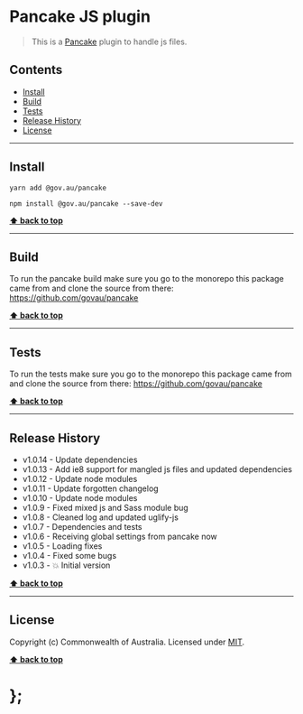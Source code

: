 Pancake JS plugin
=================

> This is a [Pancake](https://github.com/govau/pancake) plugin to handle js files.


## Contents

* [Install](#install)
* [Build](#build)
* [Tests](#tests)
* [Release History](#release-history)
* [License](#license)


----------------------------------------------------------------------------------------------------------------------------------------------------------------


## Install


```shell
yarn add @gov.au/pancake
```

```shell
npm install @gov.au/pancake --save-dev
```


**[⬆ back to top](#contents)**


----------------------------------------------------------------------------------------------------------------------------------------------------------------


## Build

To run the pancake build make sure you go to the monorepo this package came from and clone the source from there: https://github.com/govau/pancake


**[⬆ back to top](#contents)**


----------------------------------------------------------------------------------------------------------------------------------------------------------------


## Tests

To run the tests make sure you go to the monorepo this package came from and clone the source from there: https://github.com/govau/pancake


**[⬆ back to top](#contents)**


----------------------------------------------------------------------------------------------------------------------------------------------------------------


## Release History

* v1.0.14 - Update dependencies
* v1.0.13 - Add ie8 support for mangled js files and updated dependencies
* v1.0.12 - Update node modules
* v1.0.11 - Update forgotten changelog
* v1.0.10 - Update node modules
* v1.0.9 - Fixed mixed js and Sass module bug
* v1.0.8 - Cleaned log and updated uglify-js
* v1.0.7 - Dependencies and tests
* v1.0.6 - Receiving global settings from pancake now
* v1.0.5 - Loading fixes
* v1.0.4 - Fixed some bugs
* v1.0.3 - 💥 Initial version


**[⬆ back to top](#contents)**


----------------------------------------------------------------------------------------------------------------------------------------------------------------


## License

Copyright (c) Commonwealth of Australia.
Licensed under [MIT](https://raw.githubusercontent.com/govau/pancake/master/LICENSE).


**[⬆ back to top](#contents)**

# };
